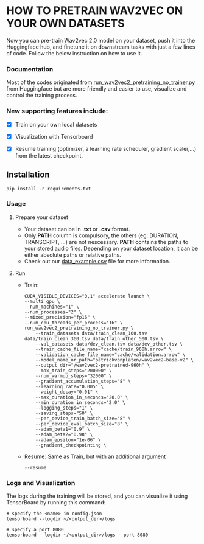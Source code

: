 # HOW TO PRETRAIN WAV2VEC ON YOUR OWN DATASETS
Now you can pre-train Wav2vec 2.0 model on your dataset, push it into the Huggingface hub, and finetune it on downstream tasks with just a few lines of code. Follow the below instruction on how to use it.
<a name = "documentation" ></a>
### Documentation
Most of the codes originated from [run_wav2vec2_pretraining_no_trainer.py](https://github.com/huggingface/transformers/blob/main/examples/pytorch/speech-pretraining/run_wav2vec2_pretraining_no_trainer.py) from Huggingface but are more friendly and easier to use, visualize and control the training process. </br>
### New supporting features include:
- [x] Train on your own local datasets
- [x] Visualization with Tensorboard 
- [x] Resume training (optimizer, a learning rate scheduler, gradient scaler,...) from the latest checkpoint.


<a name = "installation" ></a>
## Installation
```
pip install -r requirements.txt
```

<a name = "usage" ></a>
### Usage
1. Prepare your dataset
    - Your dataset can be in <b>.txt</b> or <b>.csv</b> format.
    - Only <b>PATH</b> column is compulsory, the others (eg: DURATION, TRANSCRIPT, ...) are not nescessary. <b>PATH</b> contains the paths to your stored audio files. Depending on your dataset location, it can be either absolute paths or relative paths.
    - Check out our [data_example.csv](examples/data_example.csv) file for more information.

3. Run
    - Train:
        ```
        CUDA_VISIBLE_DEVICES="0,1" accelerate launch \
        --multi_gpu \
        --num_machines="1" \
        --num_processes="2" \
        --mixed_precision="fp16" \
        --num_cpu_threads_per_process="16" \
        run_wav2vec2_pretraining_no_trainer.py \
            --train_datasets data/train_clean_100.tsv data/train_clean_360.tsv data/train_other_500.tsv \
            --val_datasets data/dev_clean.tsv data/dev_other.tsv \
            --train_cache_file_name="cache/train_960h.arrow" \
            --validation_cache_file_name="cache/validation.arrow" \
            --model_name_or_path="patrickvonplaten/wav2vec2-base-v2" \
            --output_dir="/wav2vec2-pretrained-960h" \
            --max_train_steps="200000" \
            --num_warmup_steps="32000" \
            --gradient_accumulation_steps="8" \
            --learning_rate="0.005" \
            --weight_decay="0.01" \
            --max_duration_in_seconds="20.0" \
            --min_duration_in_seconds="2.0" \
            --logging_steps="1" \
            --saving_steps="50" \
            --per_device_train_batch_size="8" \
            --per_device_eval_batch_size="8" \
            --adam_beta1="0.9" \
            --adam_beta2="0.98" \
            --adam_epsilon="1e-06" \
            --gradient_checkpointing \
        ```
    - Resume: Same as Train, but with an additional argument
        ```
        --resume
        ```

<a name = "logs" ></a>
### Logs and Visualization
The logs during the training will be stored, and you can visualize it using TensorBoard by running this command:
```
# specify the <name> in config.json
tensorboard --logdir ~/<output_dir>/logs

# specify a port 8080
tensorboard --logdir ~/<output_dir>/logs --port 8080
```